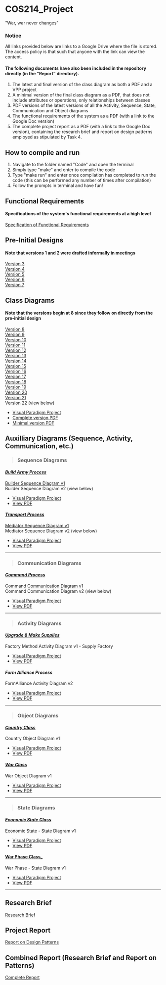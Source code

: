 # COS214_Project
"War, war never changes"

### Notice
All links provided below are links to a Google Drive where the file is stored. The access policy is that such that anyone with the link can view the content.
#### The following documents have also been included in the repository directly (in the "Report" directory).
1) The latest and final version of the class diagram as both a PDF and a VPP project
2) A minimal version of the final class diagram as a PDF, that does not include attributes or operations, only relationships between classes
3) PDF versions of the latest versions of all the Activity, Sequence, State, Communication and Object diagrams
4) The functional requirements of the system as a PDF (with a link to the Google Doc version)
5) The complete project report as a PDF (with a link to the Google Doc version), containing the research brief and report on design patterns employed as stipulated by Task 4.

## How to compile and run
1) Navigate to the folder named "Code" and open the terminal
2) Simply type "make" and enter to compile the code
3) Type "make run" and enter once compilation has completed to run the code (this can be performed any number of times after compilation)
4) Follow the prompts in terminal and have fun!

## Functional Requirements
#### Specifications of the system's functional requirements at a high level
[Specification of Functional Requirements](https://docs.google.com/document/d/1FI2bZ3nHOD-c8ti6TUO3enkvk95sN-nQmOg7ApcTxNY/edit?usp=share_link)


## Pre-Initial Designs
#### Note that versions 1 and 2 were drafted informally in meetings
[Version 3](https://drive.google.com/file/d/1X7BIpcM84tJI-jKWnbUa4yTkxvy6Kxrb/view?usp=share_link)<br/>
[Version 4](https://drive.google.com/file/d/1zypmBTo7UJJKXWHUjyhIJOqPuVEyR1A6/view?usp=share_link)<br/>
[Version 5](https://drive.google.com/file/d/1kJ8KX5Du98V_uNOdFYTlgRAb3cTTT70l/view?usp=share_link)<br/>
[Version 6](https://drive.google.com/file/d/1KiVPlr2pf9UIaaFpgy3qCFdS0gLlSAq9/view?usp=share_link)<br/>
[Version 7](https://drive.google.com/file/d/1MvZ0nuDfLJ7AOLk1EIC1n25Ki_BF00Jd/view?usp=share_link)<br/>

## Class Diagrams
#### Note that the versions begin at 8 since they follow on directly from the pre-initial design
[Version 8](https://drive.google.com/file/d/1QBlu3Lcu4uLqFLPnCgZqIgHeAzfAeLl0/view?usp=share_link)<br /> 
[Version 9](https://drive.google.com/file/d/18lmRUsJ7-7jgDfF5QEl6ZYlV0eulraNW/view?usp=share_link)<br /> 
[Version 10](https://drive.google.com/file/d/1TEyda76LrDPMStUUbU1PUvbVXtOhRzhD/view?usp=share_link)<br/>
[Version 11](https://drive.google.com/file/d/1xx2UJRsiQI1GcfNS6z4ud9BFkOQ6gnL7/view?usp=share_link)<br/>
[Version 12](https://drive.google.com/file/d/16yxtmjypy_2DJ2wIv7ESDuz0SwkHsWbc/view?usp=share_link)<br/>
[Version 13](https://drive.google.com/file/d/1uZKSrjJk0aklADIXfMVJMNmlgqecGcLV/view?usp=share_link)<br/>
[Version 14](https://drive.google.com/file/d/1pexLf8ZArFLZzy97BKDFMjhHTxmk7cfN/view?usp=share_link)<br/>
[Version 15](https://drive.google.com/file/d/1f-3qLPwNT4nvVT9F4z7sC-EfSFMvPt8a/view?usp=share_link)<br/>
[Version 16](https://drive.google.com/file/d/1W4nBQVcYQNlz3u9e62d3_P6i6nh2TMxH/view?usp=share_link)<br/>
[Version 17](https://drive.google.com/file/d/1RcrsNmmRc4tQxT4ICaly_OVO2NXFK8ct/view?usp=share_link)<br/>
[Version 18](https://drive.google.com/file/d/11rYNL8X8Ebfd3tP_xicMzU0ZFDw07I9H/view?usp=share_link)<br/>
[Version 19](https://drive.google.com/file/d/1p8OavUl0jYry62lhYCFIzHVy0-sv_6EW/view?usp=share_link)<br/>
[Version 20](https://drive.google.com/file/d/1Cntk9UWMqsokEPgERsGhNSmOT3Haz2kD/view?usp=share_link)<br/>
[Version 21](https://drive.google.com/file/d/1eo7a1TbM5AuuEQWYTSB-A8r1dZFi1Jqj/view?usp=share_link)<br/>
Version 22 (view below) 
* [Visual Paradigm Project](https://drive.google.com/file/d/1VjRZ3B0L3_muAOPrwX74ONcZs5WJElO5/view?usp=share_link)<br/>
* [Complete version PDF](https://drive.google.com/file/d/1dPU_FSqrLXdXxKMcFYefqSWC1LiVs_Ln/view?usp=share_link)<br/>
* [Minimal version PDF](https://drive.google.com/file/d/18_vqHmtiob0GRgqv6hh_Nnex_VtgvPV2/view?usp=share_link)<br/>
<!-- end of bulleted list -->
## Auxilliary Diagrams (Sequence, Activity, Communication, etc.)
> ### Sequence Diagrams
#### <ins> **_Build Army Process_** </ins> <br/>
[Builder Sequence Diagram v1](https://drive.google.com/file/d/13JB2W5WKPMUYsIhw18f_Vfs5Z1nyeyTP/view?usp=share_link)<br/>
Builder Sequence Diagram v2 (view below)
* [Visual Paradigm Project](https://drive.google.com/file/d/1525KpkkEnW-G1LlFBWZVf8X7F61uvsMX/view?usp=share_link)<br/>
* [View PDF](https://drive.google.com/file/d/13rsSv1n9F5QgrEgBERmESXupfMd6Ljot/view?usp=share_link)<br/>
<!-- end of bulleted list -->
#### <ins> **_Transport Process_** </ins> <br/>
[Mediator Sequence Diagram v1](https://drive.google.com/file/d/1wvjcfvfr88HGQll9RNgF4ly6cWQ6xZgU/view?usp=share_link)<br/>
Mediator Sequence Diagram v2 (view below) 
* [Visual Paradigm Project](https://drive.google.com/file/d/1gbEZd8h8ZP1844zwQqUtYh7sdjuPc-vr/view?usp=share_link)<br/>
* [View PDF](https://drive.google.com/file/d/1nV7S92MNhp_FFz35ETtaeTWApFezeMYu/view?usp=share_link)<br/>
<!-- end of bulleted list -->
***
> ### Communication Diagrams
#### <ins> **_Command Process_** </ins> <br/>
[Command Communication Diagram v1](https://drive.google.com/file/d/1Fgl2iJOJhOJaV1UmZeaMtXs7aDN2GplF/view?usp=share_link)<br/>
Command Communication Diagram v2 (view below)
* [Visual Paradigm Project](https://drive.google.com/file/d/1ohsXV-Hly5W3cuXQPvUyfz8PDnhP1TGt/view?usp=share_link)<br/>
* [View PDF](https://drive.google.com/file/d/1-ru-1h-dxi4MtKL1rTDNSH_aPk-wHZOx/view?usp=share_link)<br/>
<!-- end of bulleted list -->
***
> ### Activity Diagrams
#### <ins> **_Upgrade & Make Supplies_** </ins> <br/>
Factory Method Activity Diagram v1 - Supply Factory
* [Visual Paradigm Project](https://drive.google.com/file/d/1EBdnFrqVyZ-9bZmklmUJZbSlaMK8xiKT/view?usp=share_link)<br/>
* [View PDF](https://drive.google.com/file/d/1pZM0BkpUGqecUt8wBrSsRNL6fOtYuqQR/view?usp=share_link)<br/>
<!-- end of bulleted list -->
#### **_Form Alliance Process_** <br/>
FormAlliance Activity Diagram v2
* [Visual Paradigm Project](https://drive.google.com/file/d/1fyzToPI06tTDnrAY6hzrfZgqpc-kl_fJ/view?usp=share_link)<br/>
* [View PDF](https://drive.google.com/file/d/1KsOVa3vVsrOnopNDdZrZj4gB6BJ3ynkw/view?usp=share_link)<br/>
<!-- end of bulleted list -->
***
> ### Object Diagrams
#### <ins> **_Country Class_** </ins> <br/>
Country Object Diagram v1
* [Visual Paradigm Project](https://drive.google.com/file/d/1o-yb0Q_Z0BzptcrSWAvSTLCP9nwzNUqK/view?usp=share_link)<br/>
* [View PDF](https://drive.google.com/file/d/1Fl_qa9S4h0BwcSmeAWQPxSTX0iEP8uHC/view?usp=share_link)<br/>
<!-- end of bulleted list -->
#### <ins> **_War Class_** </ins> <br/>
War Object Diagram v1
* [Visual Paradigm Project](https://drive.google.com/file/d/1a8R0VawAAuu0z4QcTBGe3MCVJl8AbWyr/view?usp=share_link)<br/>
* [View PDF](https://drive.google.com/file/d/1Ft4f9le8D-T7N-OROjvGNc-C3R3Oe9gv/view?usp=share_link)<br/>
<!-- end of bulleted list -->
***
> ### State Diagrams
#### <ins> **_Economic State Class_** </ins> <br/>
Economic State - State Diagram v1
* [Visual Paradigm Project](https://drive.google.com/file/d/1aA4bAcO0tm01cu5uwLOfeAOd_xMYy9i9/view?usp=sharing)<br/>
* [View PDF](https://drive.google.com/file/d/1xTZKwClYsL8jPc1O_nPhbfOkmSWi83qQ/view?usp=share_link)<br/>
<!-- end of bulleted list -->
#### <ins> **War Phase Class_** </ins> <br/>
War Phase - State Diagram v1
* [Visual Paradigm Project](https://drive.google.com/file/d/148be-O9nPzwdszQ_UXCoqMjY5EGEokeh/view?usp=sharing)<br/>
* [View PDF](https://drive.google.com/file/d/1Uf97D890KJebWaE-gndhM2UmzPNAZ_vJ/view?usp=share_link)<br/>
<!-- end of bulleted list -->
***
## Research Brief
[Research Brief](https://docs.google.com/document/d/1_26_ehbEiTZ2Xi9fk-cEbWw19J02zTBd/edit?usp=sharing&ouid=112010270683348415189&rtpof=true&sd=true)

## Project Report
[Report on Design Patterns](https://docs.google.com/document/d/1usSzrIGBnv6CRmBcQjSZJM7rQqoF0H61nNNkRuSn2eI/edit?usp=share_link)

## Combined Report (Research Brief and Report on Patterns)
[Complete Report](https://docs.google.com/document/d/1usSzrIGBnv6CRmBcQjSZJM7rQqoF0H61nNNkRuSn2eI/edit?usp=share_link)
